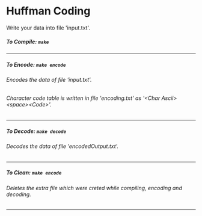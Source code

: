 # Huffman Coding
Write your data into file 'input.txt'.
##### To Compile: `make`
---
##### To Encode: `make encode`
###### Encodes the data of file 'input.txt'.
###### Character code table is written in file 'encoding.txt' as '\<Char Ascii\>\<space\>\<Code\>'.
---
##### To Decode: `make decode`
###### Decodes the data of file 'encodedOutput.txt'.
---
##### To Clean: `make encode`
###### Deletes the extra file which were creted while compiling, encoding and decoding.
---
